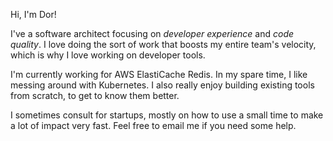 Hi, I'm Dor!

I've a software architect focusing on _developer experience_ and _code quality_.
I love doing the sort of work that boosts my entire team's velocity, which is why I love working on developer tools.

I'm currently working for AWS ElastiCache Redis.
In my spare time, I like messing around with Kubernetes.
I also really enjoy building existing tools from scratch, to get to know them better. 

I sometimes consult for startups, mostly on how to use a small time to make a lot of impact very fast.
Feel free to email me if you need some help.
